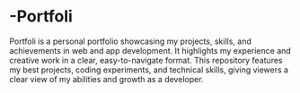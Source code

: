 # -Portfoli
Portfoli is a personal portfolio showcasing my projects, skills, and achievements in web and app development. It highlights my experience and creative work in a clear, easy-to-navigate format.  This repository features my best projects, coding experiments, and technical skills, giving viewers a clear view of my abilities and growth as a developer.
